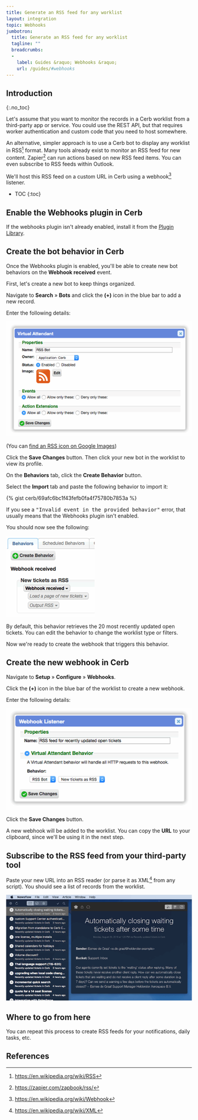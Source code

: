 ```yaml
---
title: Generate an RSS feed for any worklist
layout: integration
topic: Webhooks
jumbotron:
  title: Generate an RSS feed for any worklist
  tagline: ""
  breadcrumbs:
  -
    label: Guides &raquo; Webhooks &raquo;
    url: /guides/#webhooks
---
```


## Introduction
{:.no_toc}

Let's assume that you want to monitor the records in a Cerb worklist from a third-party app or service.  You could use the REST API, but that requires worker authentication and custom code that you need to host somewhere.

An alternative, simpler approach is to use a Cerb bot to display any worklist in RSS[^rss] format. Many tools already exist to monitor an RSS feed for new content. Zapier[^zapier-rss] can run actions based on new RSS feed items. You can even subscribe to RSS feeds within Outlook.

We'll host this RSS feed on a custom URL in Cerb using a webhook[^webhook] listener.

* TOC
{:toc}

## Enable the Webhooks plugin in Cerb

If the webhooks plugin isn't already enabled, install it from the [Plugin Library](/docs/plugins/#library).

## Create the bot behavior in Cerb

Once the Webhooks plugin is enabled, you'll be able to create new bot behaviors on the **Webhook received** event.

First, let's create a new bot to keep things organized.

Navigate to **Search** &raquo; **Bots** and click the **(+)** icon in the blue bar to add a new record.

Enter the following details:

<div class="cerb-screenshot">
<img src="/assets/images/guides/webhooks/worklist-rss/create_va.png" class="screenshot">
</div>

(You can [find an RSS icon on Google Images](https://images.google.com/?q=rss+icon))

Click the **Save Changes** button.  Then click your new bot in the worklist to view its profile.

On the **Behaviors** tab, click the **Create Behavior** button.

Select the **Import** tab and paste the following behavior to import it:

{% gist cerb/69afc6bc1f43fefb0fa4f75780b7853a %}

<div class="cerb-box note">
	<p>
		If you see a <tt>"Invalid event in the provided behavior"</tt> error, that usually means that the Webhooks plugin isn't enabled.
	</p>
</div>

You should now see the following:

<div class="cerb-screenshot">
<img src="/assets/images/guides/webhooks/worklist-rss/va_behavior.png" class="screenshot">
</div>

By default, this behavior retrieves the 20 most recently updated open tickets.  You can edit the behavior to change the worklist type or filters.

Now we're ready to create the webhook that triggers this behavior.

## Create the new webhook in Cerb

Navigate to **Setup** &raquo; **Configure** &raquo; **Webhooks**.

Click the **(+)** icon in the blue bar of the worklist to create a new webhook.

Enter the following details:

<div class="cerb-screenshot">
<img src="/assets/images/guides/webhooks/worklist-rss/create_webhook.png" class="screenshot">
</div>

Click the **Save Changes** button.

A new webhook will be added to the worklist.  You can copy the **URL** to your clipboard, since we'll be using it in the next step.

## Subscribe to the RSS feed from your third-party tool

Paste your new URL into an RSS reader (or parse it as XML[^xml] from any script).  You should see a list of records from the worklist.

<div class="cerb-screenshot">
<img src="/assets/images/guides/webhooks/worklist-rss/newsflow_app.png" class="screenshot">
</div>

## Where to go from here

You can repeat this process to create RSS feeds for your notifications, daily tasks, etc.

## References

[^rss]: <https://en.wikipedia.org/wiki/RSS>
[^webhook]: <https://en.wikipedia.org/wiki/Webhook>
[^zapier-rss]: <https://zapier.com/zapbook/rss/>
[^xml]: <https://en.wikipedia.org/wiki/XML>